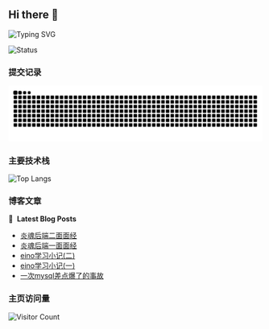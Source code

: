 ## Hi there 👋

![Typing SVG](https://readme-typing-svg.demolab.com/?lines=你好;我是平平无奇的望舒)



![Status](https://github-readme-stats.vercel.app/api?username=Penryn&show_icons=true&include_all_commits=true&hide_border=true)


### 提交记录
<picture>
  <source media="(prefers-color-scheme: dark)" srcset="https://raw.githubusercontent.com/Penryn/Penryn/output/github-contribution-grid-snake-dark.svg">
  <source media="(prefers-color-scheme: light)" srcset="https://raw.githubusercontent.com/Penryn/Penryn/output/github-contribution-grid-snake.svg">
  <img alt="github contribution grid snake animation" src="https://raw.githubusercontent.com/Penryn/Penryn/output/github-contribution-grid-snake.svg">
</picture>


### 主要技术栈

![Top Langs](https://github-readme-stats.vercel.app/api/top-langs/?username=Penryn)

### 博客文章
📕 &nbsp;**Latest Blog Posts**
<!-- BLOG-POST-LIST:START -->
- [炎魂后端二面面经](https://blog.phlin.cn/2025/04/17/yanhun-interview-2/)
- [炎魂后端一面面经](https://blog.phlin.cn/2025/04/15/yanhun-interview-1/)
- [eino学习小记&lpar;二&rpar;](https://blog.phlin.cn/2025/03/22/eino-llm-2/)
- [eino学习小记&lpar;一&rpar;](https://blog.phlin.cn/2025/03/19/eino-llm-1/)
- [一次mysql差点爆了的事故](https://blog.phlin.cn/2024/12/11/mysql-cpu-trouble/)
<!-- BLOG-POST-LIST:END -->



### 主页访问量

![Visitor Count](https://profile-counter.glitch.me/Penryn/count.svg)


